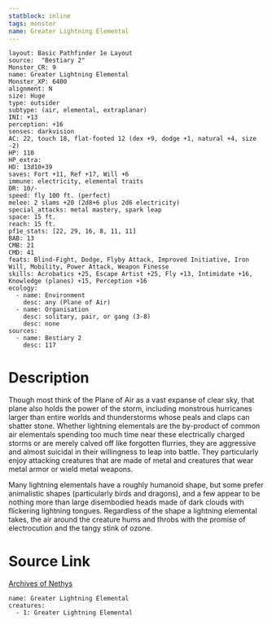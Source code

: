 ```yaml
---
statblock: inline
tags: monster
name: Greater Lightning Elemental
---
```

```statblock
layout: Basic Pathfinder 1e Layout
source:  "Bestiary 2"
Monster_CR: 9
name: Greater Lightning Elemental
Monster_XP: 6400
alignment: N
size: Huge
type: outsider
subtype: (air, elemental, extraplanar)
INI: +13
perception: +16
senses: darkvision
AC: 22, touch 18, flat-footed 12 (dex +9, dodge +1, natural +4, size -2)
HP: 110
HP_extra: 
HD: 13d10+39
saves: Fort +11, Ref +17, Will +6
immune: electricity, elemental traits
DR: 10/-
speed: fly 100 ft. (perfect)
melee: 2 slams +20 (2d8+6 plus 2d6 electricity)
special_attacks: metal mastery, spark leap
space: 15 ft.
reach: 15 ft.
pf1e_stats: [22, 29, 16, 8, 11, 11]
BAB: 13
CMB: 21
CMD: 41
feats: Blind-Fight, Dodge, Flyby Attack, Improved Initiative, Iron Will, Mobility, Power Attack, Weapon Finesse
skills: Acrobatics +25, Escape Artist +25, Fly +13, Intimidate +16, Knowledge (planes) +15, Perception +16
ecology:
  - name: Environment
    desc: any (Plane of Air)
  - name: Organisation
    desc: solitary, pair, or gang (3-8)
    desc: none
sources:
  - name: Bestiary 2
    desc: 117
```
# Description
Though most think of the Plane of Air as a vast expanse of clear sky, that plane also holds the power of the storm, including monstrous hurricanes larger than entire worlds and thunderstorms whose peals and claps can shatter stone. Whether lightning elementals are the by-product of common air elementals spending too much time near these electrically charged storms or are merely calved off like forgotten flurries, they are aggressive and almost suicidal in their willingness to leap into battle. They particularly enjoy attacking creatures that are made of metal and creatures that wear metal armor or wield metal weapons. 

 Many lightning elementals have a roughly humanoid shape, but some prefer animalistic shapes (particularly birds and dragons), and a few appear to be nothing more than large disembodied heads made of dark clouds with flickering lightning tongues. Regardless of the shape a lightning elemental takes, the air around the creature hums and throbs with the promise of electrocution and the tangy stink of ozone.
# Source Link
[Archives of Nethys](https://aonprd.com/MonsterDisplay.aspx?ItemName=Greater%20Lightning%20Elemental)
```encounter-table
name: Greater Lightning Elemental
creatures:
  - 1: Greater Lightning Elemental
```
